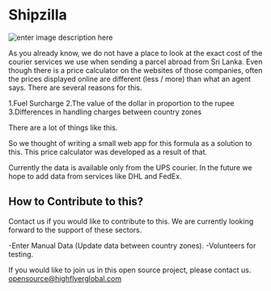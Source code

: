
# Shipzilla

![enter image description here](https://github.com/HighFlyer-Global/Shipzilla/blob/main/shipzilla.png?raw=true)



As you already know, we do not have a place to look at the exact cost of the courier services we use when sending a parcel abroad from Sri Lanka. Even though there is a price calculator on the websites of those companies, often the prices displayed online are different (less / more) than what an agent says. There are several reasons for this.

 1.Fuel Surcharge
 2.The value of the dollar in proportion to the rupee
 3.Differences in handling charges between country zones

There are a lot of things like this.

So we thought of writing a small web app for this formula as a solution to this. This price calculator was developed as a result of that.

Currently the data is available only from the UPS courier. In the future we hope to add data from services like DHL and FedEx.

## How to Contribute to this?
Contact us if you would like to contribute to this. We are currently looking forward to the support of these sectors.

-Enter Manual Data (Update data between country zones).
-Volunteers for testing. 

If you would like to join us in this open source project, please contact us.
opensource@highflyerglobal.com 
















